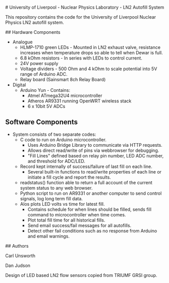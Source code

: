# University of Liverpool - Nuclear Physics Laboratory - LN2 Autofill System

This repository contains the code for the University of Liverpool Nuclear Physics LN2 autofill system.

## Hardware Components

* Analogue
  * HLMP-1710 green LEDs - Mounted in LN2 exhaust valve, resistance increases when temperature drops so able to tell when Dewar is full.
  * 6.8 kOhm resistors - In series with LEDs to control current.
  * 24V power supply
  * Voltage dividers - 500 Ohm and 4 kOhm to scale potential into 5V range of Arduino ADC.
  * Relay board (Sainsmart 8ch Relay Board)
* Digital
  * Arduino Yun - Contains:
    * Atmel ATmega32U4 microcontroller
    * Atheros AR9331 running OpenWRT wireless stack
    * 6 x 10bit 5V ADCs

## Software Components

* System consists of two separate codes:
  * C code to run on Arduino microcontroller.
	* Uses Arduino Bridge Library to communicate via HTTP requests.
	* Allows direct read/write of pins via webbrowser for debugging.
	* "Fill Lines" defined based on relay pin number, LED ADC number, and threshold for ADC/LED.
  * Record kept internally of success/failure of last fill on each line.
	* Several built-in functions to read/write properties of each line or initiate a fill cycle and report the results.
  * readstatus() function able to return a full account of the current system status to any web browser.
  * Python script to run on AR9331 or another computer to send control signals, log long term fill data.
  * Alos plots LED volts vs time for latest fill.
	* Contains schedule for when lines should be filled, sends fill command to microcontroller when time comes.
	* Plot total fill time for all historical fills.
	* Send email success/fail messages for all autofills.
	* Detect other fail conditions such as no response from Arduino and email warnings.

## Authors

Carl Unsworth

Dan Judson

Design of LED based LN2 flow sensors copied from TRIUMF GRSI group.
